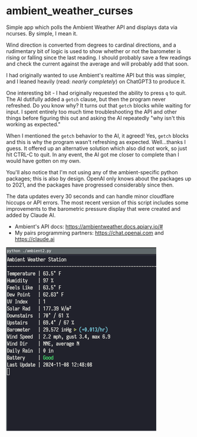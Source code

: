 # ambient_weather_curses
Simple app which polls the Ambient Weather API and displays data via ncurses. By simple, I mean it. 

Wind direction is converted from degrees to cardinal directions, and a rudimentary bit of logic is used to show whether or not the barometer is rising or falling since the last reading. I should probably save a few readings and check the current against the average and will probably add that soon.

I had originally wanted to use Ambient's realtime API but this was simpler, and I leaned heavily (read: _nearly completely_) on ChatGPT3 to produce it. 

One interesting bit - I had originally requested the ability to press `q` to quit. The AI dutifully added a `getch` clause, but then the program never refreshed. Do you know why? It turns out that `getch` blocks while waiting for input. I spent entirely too much time  troubleshooting the API and other things before figuring this out and asking the AI repeatedly "why isn't this working as expected." 

When I mentioned the `getch` behavior to the AI, it agreed! Yes, `getch` blocks and this is why the program wasn't refreshing as expected. Well...thanks I guess. It offered up an alternative solution which also did not work,  so just hit CTRL-C to quit.  In any event, the AI got me closer to complete than I would have gotten on my own.

You'll also notice that I'm not using any of the ambient-specific python packages; this is also by design. OpenAI only knows about the packages up to 2021, and the packages have progressed considerably since then. 

The data updates every 30 seconds and can handle minor cloudflare hiccups or API errors. The most recent version of this script includes some improvements to the barometric pressure display that were created and added by Claude AI. 

* Ambient's API docs: https://ambientweather.docs.apiary.io/#
* My pairs programming partners: https://chat.openai.com and  https://claude.ai

![screenshot](screenshot.png)

 
